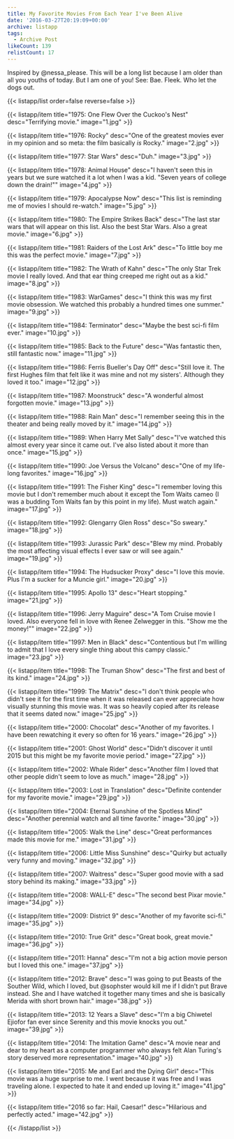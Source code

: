 ```yaml
---
title: My Favorite Movies From Each Year I've Been Alive
date: '2016-03-27T20:19:09+00:00'
archive: listapp
tags: 
  - Archive Post
likeCount: 139
relistCount: 17
---
```


Inspired by @nessa_please. This will be a long list because I am older than all you youths of today. But I am one of you! See: Bae. Fleek. Who let the dogs out.

<!--more-->

{{< listapp/list order=false reverse=false >}}

   {{< listapp/item title="1975: One Flew Over the Cuckoo's Nest"
      desc="Terrifying movie."
      image="1.jpg" >}}

   {{< listapp/item title="1976: Rocky"
      desc="One of the greatest movies ever in my opinion and so meta: the film basically *is* Rocky."
      image="2.jpg" >}}

   {{< listapp/item title="1977: Star Wars"
      desc="Duh."
      image="3.jpg" >}}

   {{< listapp/item title="1978: Animal House"
      desc="I haven't seen this in years but we sure watched it a lot when I was a kid. \"Seven years of college down the drain!\""
      image="4.jpg" >}}

   {{< listapp/item title="1979: Apocalypse Now"
      desc="This list is reminding me of movies I should re-watch."
      image="5.jpg" >}}

   {{< listapp/item title="1980: The Empire Strikes Back"
      desc="The last star wars that will appear on this list. Also the best Star Wars. Also a great movie."
      image="6.jpg" >}}

   {{< listapp/item title="1981: Raiders of the Lost Ark"
      desc="To little boy me this was the perfect movie."
      image="7.jpg" >}}

   {{< listapp/item title="1982: The Wrath of Kahn"
      desc="The only Star Trek movie I really loved. And that ear thing creeped me right out as a kid."
      image="8.jpg" >}}

   {{< listapp/item title="1983: WarGames"
      desc="I think this was my first movie obsession. We watched this probably a hundred times one summer."
      image="9.jpg" >}}

   {{< listapp/item title="1984: Terminator"
      desc="Maybe the best sci-fi film ever."
      image="10.jpg" >}}

   {{< listapp/item title="1985: Back to the Future"
      desc="Was fantastic then, still fantastic now."
      image="11.jpg" >}}

   {{< listapp/item title="1986: Ferris Bueller's Day Off"
      desc="Still love it. The first Hughes film that felt like it was mine and not my sisters'. Although they loved it too."
      image="12.jpg" >}}

   {{< listapp/item title="1987: Moonstruck"
      desc="A wonderful almost forgotten movie."
      image="13.jpg" >}}

   {{< listapp/item title="1988: Rain Man"
      desc="I remember seeing this in the theater and being really moved by it."
      image="14.jpg" >}}

   {{< listapp/item title="1989: When Harry Met Sally"
      desc="I've watched this almost every year since it came out. I've also listed about it more than once."
      image="15.jpg" >}}

   {{< listapp/item title="1990: Joe Versus the Volcano"
      desc="One of my life-long favorites."
      image="16.jpg" >}}

   {{< listapp/item title="1991: The Fisher King"
      desc="I remember loving this movie but I don't remember much about it except the Tom Waits cameo (I was a budding Tom Waits fan by this point in my life). Must watch again."
      image="17.jpg" >}}

   {{< listapp/item title="1992: Glengarry Glen Ross"
      desc="So sweary."
      image="18.jpg" >}}

   {{< listapp/item title="1993: Jurassic Park"
      desc="Blew my mind. Probably the most affecting visual effects I ever saw or will see again."
      image="19.jpg" >}}

   {{< listapp/item title="1994: The Hudsucker Proxy"
      desc="I love this movie. Plus I'm a sucker for a Muncie girl."
      image="20.jpg" >}}

   {{< listapp/item title="1995: Apollo 13"
      desc="Heart stopping."
      image="21.jpg" >}}

   {{< listapp/item title="1996: Jerry Maguire"
      desc="A Tom Cruise movie I loved. Also everyone fell in love with Renee Zelwegger in this. \"Show me the money!\""
      image="22.jpg" >}}

   {{< listapp/item title="1997: Men in Black"
      desc="Contentious but I'm willing to admit that I love every single thing about this campy classic."
      image="23.jpg" >}}

   {{< listapp/item title="1998: The Truman Show"
      desc="The first and best of its kind."
      image="24.jpg" >}}

   {{< listapp/item title="1999: The Matrix"
      desc="I don't think people who didn't see it for the first time when it was released can ever appreciate how visually stunning this movie was. It was so heavily copied after its release that it seems dated now."
      image="25.jpg" >}}

   {{< listapp/item title="2000: Chocolat"
      desc="Another of my favorites. I have been rewatching it every so often for 16 years."
      image="26.jpg" >}}

   {{< listapp/item title="2001: Ghost World"
      desc="Didn't discover it until 2015 but this might be my favorite movie period."
      image="27.jpg" >}}

   {{< listapp/item title="2002: Whale Rider"
      desc="Another film I loved that other people didn't seem to love as much."
      image="28.jpg" >}}

   {{< listapp/item title="2003: Lost in Translation"
      desc="Definite contender for my favorite movie."
      image="29.jpg" >}}

   {{< listapp/item title="2004: Eternal Sunshine of the Spotless Mind"
      desc="Another perennial watch and all time favorite."
      image="30.jpg" >}}

   {{< listapp/item title="2005: Walk the Line"
      desc="Great performances made this movie for me."
      image="31.jpg" >}}

   {{< listapp/item title="2006: Little Miss Sunshine"
      desc="Quirky but actually very funny and moving."
      image="32.jpg" >}}

   {{< listapp/item title="2007: Waitress"
      desc="Super good movie with a sad story behind its making."
      image="33.jpg" >}}

   {{< listapp/item title="2008: WALL-E"
      desc="The second best Pixar movie."
      image="34.jpg" >}}

   {{< listapp/item title="2009: District 9"
      desc="Another of my favorite sci-fi."
      image="35.jpg" >}}

   {{< listapp/item title="2010: True Grit"
      desc="Great book, great movie."
      image="36.jpg" >}}

   {{< listapp/item title="2011: Hanna"
      desc="I'm not a big action movie person but I loved this one."
      image="37.jpg" >}}

   {{< listapp/item title="2012: Brave"
      desc="I was going to put Beasts of the Souther Wild, which I loved, but @sophster would kill me if I didn't put Brave instead. She and I have watched it together many times and she is basically Merida with short brown hair."
      image="38.jpg" >}}

   {{< listapp/item title="2013: 12 Years a Slave"
      desc="I'm a big Chiwetel Ejiofor fan ever since Serenity and this movie knocks you out."
      image="39.jpg" >}}

   {{< listapp/item title="2014: The Imitation Game"
      desc="A movie near and dear to my heart as a computer programmer who always felt Alan Turing's story deserved more representation."
      image="40.jpg" >}}

   {{< listapp/item title="2015: Me and Earl and the Dying Girl"
      desc="This movie was a huge surprise to me. I went because it was free and I was traveling alone. I expected to hate it and ended up loving it."
      image="41.jpg" >}}

   {{< listapp/item title="2016 so far: Hail, Caesar!"
      desc="Hilarious and perfectly acted."
      image="42.jpg" >}}

{{< /listapp/list >}}
